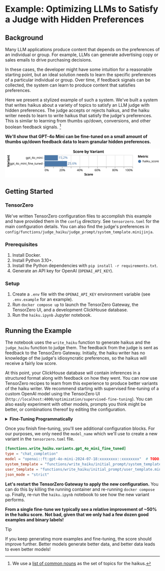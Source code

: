 # Example: Optimizing LLMs to Satisfy a Judge with Hidden Preferences

## Background

Many LLM applications produce content that depends on the preferences of an individual or group.
For example, LLMs can generate advertising copy or sales emails to drive purchasing decisions.

In these cases, the developer might have some intuition for a reasonable starting point, but an ideal solution needs to learn the specific preferences of a particular individual or group.
Over time, if feedback signals can be collected, the system can learn to produce content that satisfies preferences.

Here we present a stylized example of such a system.
We've built a system that writes haikus about a variety of topics to satisfy an LLM judge with hidden preferences.
The judge accepts or rejects haikus, and the haiku writer needs to learn to write haikus that satisfy the judge's preferences.
This is similar to learning from thumbs up/down, conversions, and other boolean feedback signals.
[^1]

**We'll show that GPT-4o Mini can be fine-tuned on a small amount of thumbs up/down feedback data to learn granular hidden preferences.**

<p align="center"><img src="visualization.svg" alt="Metrics by Variant" /></p>

## Getting Started

### TensorZero

We've written TensorZero configuration files to accomplish this example and have provided them in the `config` directory.
See `tensorzero.toml` for the main configuration details.
You can also find the judge's preferences in `config/functions/judge_haiku/judge_prompt/system_template.minijinja`.

### Prerequisites

1. Install Docker.
2. Install Python 3.10+.
3. Install the Python dependencies with `pip install -r requirements.txt`.
4. Generate an API key for OpenAI (`OPENAI_API_KEY`).

### Setup

1. Create a `.env` file with the `OPENAI_API_KEY` environment variable (see `.env.example` for an example).
2. Run `docker compose up` to launch the TensorZero Gateway, the TensorZero UI, and a development ClickHouse database.
3. Run the `haiku.ipynb` Jupyter notebook.

## Running the Example

The notebook uses the `write_haiku` function to generate haikus and the `judge_haiku` function to judge them.
The feedback from the judge is sent as feedback to the TensorZero Gateway.
Initially, the haiku writer has no knowledge of the judge's idiosyncratic preferences, so the haikus will receive a fairly low score.

At this point, your ClickHouse database will contain inferences in a structured format along with feedback on how they went.
You can now use TensorZero recipes to learn from this experience to produce better variants of the haiku writer.
We recommend starting with supervised fine-tuning of a custom OpenAI model using the TensorZero UI (`http://localhost:4000/optimization/supervised-fine-tuning`).
You can also easily experiment with other models, prompts you think might be better, or combinations thereof by editing the configuration.

<details>
<summary>
<b>Fine-Tuning Programmatically</b>
</summary>

Alternatively, you can run a fine-tuning recipe programmatically using the Jupyter notebook in `recipes/supervised_fine_tuning/`.

</details>

Once you finish fine-tuning, you'll see additional configuration blocks.
For our purposes, we only need the `model_name` which we'll use to create a new variant in the `tensorzero.toml` file.

```toml
[functions.write_haiku.variants.gpt_4o_mini_fine_tuned]
type = "chat_completion"
model = "openai::ft:gpt-4o-mini-2024-07-18:xxxxxxxx::xxxxxxxx"  # TODO: Replace with your model ID
system_template = "functions/write_haiku/initial_prompt/system_template.minijinja"
user_template = "functions/write_haiku/initial_prompt/user_template.minijinja"
json_mode = "strict"
```

**Let's restart the TensorZero Gateway to apply the new configuration.**
You can do this by killing the running container and re-running `docker compose up`.
Finally, re-run the `haiku.ipynb` notebook to see how the new variant performs.

**From a single fine-tune we typically see a relative improvement of ~50% in the haiku score.**
**Not bad, given that we only had a few dozen good examples and binary labels!**

> [!TIP]
>
> If you keep generating more examples and fine-tuning, the score should improve further.
> Better models generate better data, and better data leads to even better models!

[^1]: We use a [list of common nouns](https://www.desiquintans.com/nounlist) as the set of topics for the haikus.
